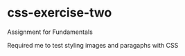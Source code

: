 # css-exercise-two
Assignment for Fundamentals

Required me to test styling images and paragaphs with CSS

